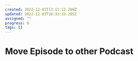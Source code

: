 ```yaml
---
created: 2022-12-01T13:11:12.280Z
updated: 2022-12-03T10:33:33.285Z
assigned: ""
progress: 0
tags: []
---
```


# Move Episode to other Podcast
